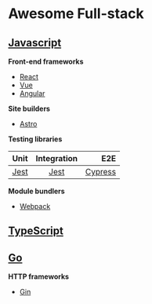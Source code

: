 # Awesome Full-stack

## [Javascript](https://developer.mozilla.org/en-US/docs/Web/JavaScript?retiredLocale=it)

**Front-end frameworks**

- [React](https://it.reactjs.org/)
- [Vue](https://vuejs.org/)
- [Angular](https://angular.io/)

**Site builders**

- [Astro](https://astro.build/)

**Testing libraries**

| Unit        | Integration   | E2E  |
| ----------- |:-------------:| --------:|
| [Jest](https://jestjs.io/docs/expect)        | [Jest](https://jestjs.io/docs/expect)          | [Cypress](https://www.cypress.io/)

**Module bundlers**

- [Webpack](https://webpack.js.org/)

## [TypeScript](https://www.typescriptlang.org/)

## [Go](https://go.dev/)

**HTTP frameworks**

- [Gin](https://gin-gonic.com/)

